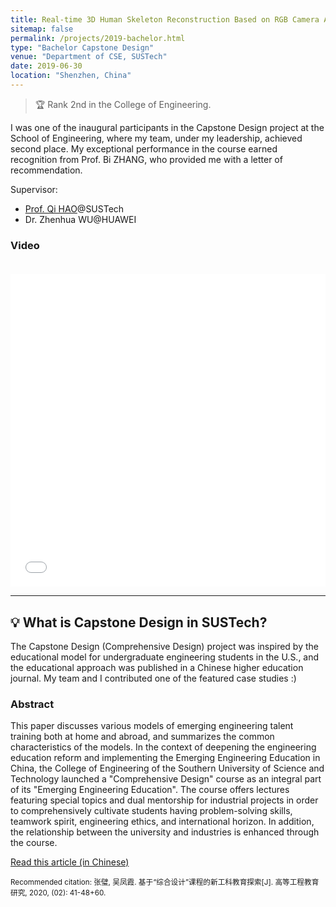 ```yaml
---
title: Real-time 3D Human Skeleton Reconstruction Based on RGB Camera Array
sitemap: false
permalink: /projects/2019-bachelor.html
type: "Bachelor Capstone Design"
venue: "Department of CSE, SUSTech"
date: 2019-06-30
location: "Shenzhen, China"
---
```


> 🏆 Rank 2nd in the College of Engineering.

I was one of the inaugural participants in the Capstone Design project at the School of Engineering, where my team, 
under my leadership, achieved second place. My exceptional performance in the course earned recognition from Prof. 
Bi ZHANG, who provided me with a letter of recommendation.

Supervisor: 
* [Prof. Qi HAO](https://cse.sustech.edu.cn/faculty/~haoq)@SUSTech
* Dr. Zhenhua WU@HUAWEI

<h3>Video</h3>
<iframe frameborder="0" src="../files/Real-time 3D human skeleton reconstruction based on RGB camera array.mp4" 
allowtransparency="true" style="height: 500px; width: 100%;
margin-top: 20px; margin-bottom: 0px; border: none;"></iframe>

---
<h2>💡 What is Capstone Design in SUSTech?</h2>

The Capstone Design (Comprehensive Design) project was inspired by the educational model for undergraduate engineering 
students in the U.S., and the educational approach was published in a Chinese higher education journal. My team and 
I contributed one of 
the featured case studies :)

<h3>Abstract</h3>
This paper discusses various models of emerging engineering talent training both at home and abroad, and summarizes 
the common characteristics of the models. In the context of deepening the engineering education reform and 
implementing the Emerging Engineering Education in China, the College of Engineering of the Southern University of 
Science and Technology launched a "Comprehensive Design" course as an integral part of its 
"Emerging Engineering Education". The course offers lectures featuring special topics and dual mentorship for 
industrial projects in order to comprehensively cultivate students having problem-solving 
skills, teamwork spirit, engineering ethics, and international horizon. In addition, the 
relationship between the university and industries is enhanced through the course.

[Read this article (in Chinese)](https://drive.google.com/file/d/1GJohcOxVezSdEvdCDuLkXdGVdazoF0Vg/view?usp=share_link)

<p style="font-size: smaller">Recommended citation: 张璧, 吴凤霞. 基于“综合设计”课程的新工科教育探索[J]. 高等工程教育研究, 2020, (02): 41-48+60.</p>